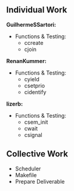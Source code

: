 ## Individual Work

**GuilhermeSSartori:**
- Functions & Testing:
  - ccreate
  - cjoin

**RenanKummer:**
- Functions & Testing:
  - cyield
  - csetprio
  - cidentify

**lizerb:**
- Functions & Testing:
  - csem_init
  - cwait
  - csignal

## Collective Work
- Scheduler
- Makefile
- Prepare Deliverable
